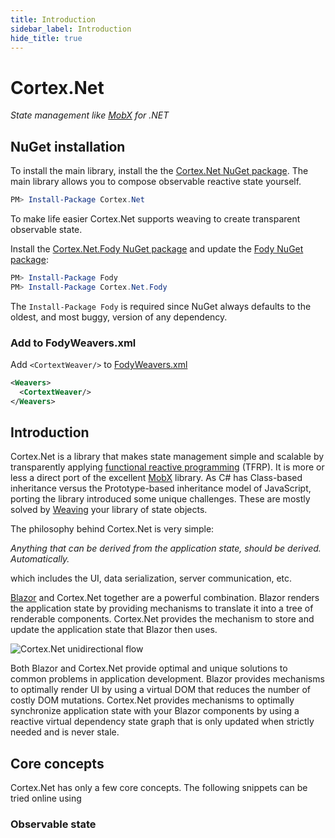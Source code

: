 ```yaml
---
title: Introduction
sidebar_label: Introduction
hide_title: true
---
```


# Cortex.Net

_State management like [MobX](https://mobx.js.org/README.html) for .NET_

## NuGet installation

To install the main library, install the the [Cortex.Net NuGet package](https://nuget.org/packages/Cortex.Net/). The main library allows you to compose observable reactive state yourself.

```powershell
PM> Install-Package Cortex.Net
```
To make life easier Cortex.Net supports weaving to create transparent observable state.

Install the [Cortex.Net.Fody NuGet package](https://nuget.org/packages/Cortex.Net.Fody/) and update the [Fody NuGet package](https://nuget.org/packages/Fody/):

```powershell
PM> Install-Package Fody
PM> Install-Package Cortex.Net.Fody
```

The `Install-Package Fody` is required since NuGet always defaults to the oldest, and most buggy, version of any dependency.


### Add to FodyWeavers.xml

Add `<CortextWeaver/>` to [FodyWeavers.xml](https://github.com/Fody/Home/blob/master/pages/usage.md#add-fodyweaversxml)

```xml
<Weavers>
  <CortextWeaver/>
</Weavers>
```

## Introduction

Cortex.Net is a library that makes state management simple and scalable by transparently applying [functional reactive programming](https://en.wikipedia.org/wiki/Functional_reactive_programming) (TFRP). It is more or less a direct port of the excellent [MobX](https://mobx.js.org/README.html) library. As C# has Class-based inheritance versus the Prototype-based inheritance model of JavaScript, porting the library introduced some unique challenges. These are mostly solved by [Weaving](https://github.com/Fody/Fody) your library of state objects.

The philosophy behind Cortex.Net is very simple:

_Anything that can be derived from the application state, should be derived. Automatically._

which includes the UI, data serialization, server communication, etc.

[Blazor](https://dotnet.microsoft.com/apps/aspnet/web-apps/blazor) and Cortex.Net together are a powerful combination. Blazor renders the application state by providing mechanisms to translate it into a tree of renderable components. Cortex.Net provides the mechanism to store and update the application state that Blazor then uses.

<img alt="Cortex.Net unidirectional flow" src="https://github.com/mobxjs/mobx/raw/master/docs/assets/flow.png" align="center" />

Both Blazor and Cortex.Net provide optimal and unique solutions to common problems in application development. Blazor provides mechanisms to optimally render UI by using a virtual DOM that reduces the number of costly DOM mutations. Cortex.Net provides mechanisms to optimally synchronize application state with your Blazor components by using a reactive virtual dependency state graph that is only updated when strictly needed and is never stale.

## Core concepts

Cortex.Net has only a few core concepts. The following snippets can be tried online using 

### Observable state
